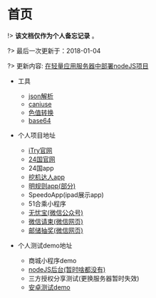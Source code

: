 # 首页

!>  **该文档仅作为个人备忘记录** 。

?> 最后一次更新于：2018-01-04

?> 更新内容: [在轻量应用服务器中部署nodeJS项目](view/backend/nodejs.md)

* 工具
    - [json解析](https://www.json.cn/)
    - [caniuse](https://caniuse.com/)
    - [色值转换](https://www.sioe.cn/yingyong/yanse-rgb-16/)
    - [base64](http://imgbase64.duoshitong.com/)

* 个人项目地址
    - [iTry官网](http://nikai.site/itry/index.html)
    - [24国官网](http://www.24country.com/#/home)
    - 24国app
    - [挖机达人app](https://sj.qq.com/myapp/detail.htm?apkName=com.pitking.operate)
    - [明规则app(部分)](https://sj.qq.com/myapp/detail.htm?apkName=com.mingrule.operate)
    - SpeedoApp(ipad展示app)
    - 51合乘小程序
    - [无忧宝(微信公众号)](http://www.wuyuhappy.com)
    - [微信请柬(微信网页)](http://h5.ziyouse.cn/1_5b3f3ac02d951.html)
    - [邮储抽奖(微信网页)](http://www.yiyisoft.net/PostPrizes/www/redirect.html)

* 个人测试demo地址
    - 商城小程序demo
    - [nodeJS后台(暂时啥都没有)](http://nikai.site/)
    - 三方授权分享测试(更换服务器暂时失效)
    - [安卓测试demo](https://github.com/nkHub/androidTest)

